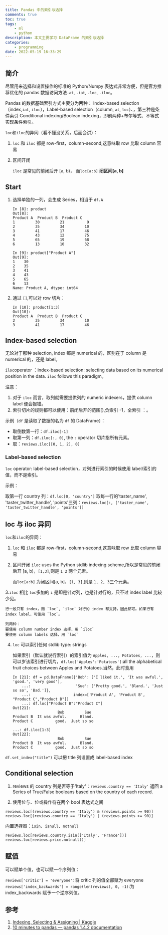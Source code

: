 ```yaml
---
title: Pandas 中的索引与选择
comments: true
toc: true
tags:
    - ml
    - python
description: 本文主要学习 DataFrame 的索引与选择
categories:
    - programming
date: 2022-05-19 16:33:29
---
```


## 简介

尽管用来选择和设置操作的标准的 Python/Numpy 表达式非常方便，但是官方推荐优化的 pandas 数据访问方法`.at`, `.iat`, `.loc`, `.iloc`。

Pandas 的数据基础索引方式主要分为两种： Index-based selection（index,`iat`, `iloc`），Label-based selection（column, `at`, `loc`）、，第三种是条件索引 Conditional indexing/Boolean indexing，即前两种+布尔等式、不等式实现条件索引。

`loc`和`iloc`的异同（看不懂没关系，后面会讲）：

1. `loc` 和 `iloc` 都是 row-first，column-second,这意味取 row 比取 column 容易
2. 区间开闭

    `iloc` 是常见的前闭后开 [a, b)， 而`loc[a:b]` **闭区间[a, b]**

## Start

1. 选择单独的一列，会生成 Series，相当于 `df.A`

    ```python3
    In [8]: product
    Out[8]:
    Product A  Product B  Product C
    1         30         21          9
    2         35         34         10
    3         41         17         46
    4         43         12         75
    5         65         19         68
    6         13         10         32

    In [9]: product["Product A"]
    Out[9]:
    1    30
    2    35
    3    41
    4    43
    5    65
    6    13
    Name: Product A, dtype: int64
    ```

2. 通过 `[]`,可以对 row 切片：

    ```python3
    In [10]: product[1:3]
    Out[10]:
    Product A  Product B  Product C
    2         35         34         10
    3         41         17         46
    ```

## Index-based selection

无论对于那种 selection, index 都是 numerical 的，区别在于 column 是 numerical 的，还是 label。

`iloc`operator ：index-based selection: selecting data based on its numerical position in the data. `iloc` follows this paradigm。

注意：

1. 对于 `iloc` 而言，取列就需要提供列的 numeric indexers，提供 column label 便会报错。
2. 索引切片的规则都可以使用：前闭后开的范围[),负索引 -1，全索引 ：。

示例（`df` 是读取了数据的名为 `df` 的 DataFrame）：

-   取倒数第一行：`df.iloc[-1]`
-   取第一列：`df.iloc[:, 0]`, the `:` operator 切片指所有元素。
-   取：`reviews.iloc[[0, 1, 2], 0]`

### Label-based selection

`loc` operator: label-based selection，对列进行索引的时候使用 label/索引的值，而不是索引。

示例：

取第一行 country 列：`df.loc[0, 'country']`
取每一行的'taster_name', 'taster_twitter_handle', 'points'三列：`reviews.loc[:, ['taster_name', 'taster_twitter_handle', 'points']]`

## loc 与 iloc 异同

`loc`和`iloc`的异同：

1. `loc` 和 `iloc` 都是 row-first，column-second,这意味取 row 比取 column 容易
2. 区间开闭
   `iloc` uses the Python stdlib indexing scheme,所以是常见的前闭后开 [a, b)，`[1,3]`,则是 `1 2` 两个元素。

    而`loc[a:b]` 为闭区间[a, b]，`[1, 3]`,则是 `1, 2, 3`三个元素。

3.`iloc` 相比 `loc`多加的 `i` 是即是针对列，也是针对行的，只不过 index label 比较少见。

    行一般只有 index，而 `loc`, `iloc` 对行的 index 都支持，因此都可。如果行有index label，可使用 `loc`。

    列两种：
    要使用 column number index 选择，用 `iloc`
    要使用 column labels 选择，用 `loc`

4. `loc` 可以索引任何 stdlib type: strings

    如果索引（默认就说行索引）的索引值为 `Apples, ..., Potatoes, ...`，则可以岁该索引进行切片，`df.loc['Apples':'Potatoes']`:all the alphabetical fruit choices between Apples and Potatoes.当然，此时食用

    ```python3
    In [21]: df = pd.DataFrame({'Bob': ['I liked it.', 'It was awful.', 'good.', 'very good'],
        ...:                    'Sue': ['Pretty good.', 'Bland.', 'Just so so', 'Bad.']},
        ...:                   index=['Product A', 'Product B', "Product C","Product D"])
        ...: df.loc["Product B":"Product C"]
    Out[21]:
                        Bob         Sue
    Product B  It was awful.      Bland.
    Product C          good.  Just so so

    ...: df.iloc[1:3]
    Out[22]:
                        Bob         Sue
    Product B  It was awful.      Bland.
    Product C          good.  Just so so
    ```

`df.set_index("title")` 可以把 title 列设置成 label-based index

## Conditional selection

1. reviews 的 country 列是否等于'Italy'：`reviews.country == 'Italy'`
   返回 a Series of True/False booleans based on the country of each record.

2. 使用位与、位或操作符在两个 bool 表达式之间

`reviews.loc[(reviews.country == 'Italy') & (reviews.points >= 90)]`
`reviews.loc[(reviews.country == 'Italy') | (reviews.points >= 90)]`

内置选择器：`isin`、`isnull`、`notnull`

```python3
reviews.loc[reviews.country.isin(['Italy', 'France'])]
reviews.loc[reviews.price.notnull()]
```

## 赋值

可以赋单个值，也可以赋一个序列值：

`reviews['critic'] = 'everyone'`: 将 critic 列的值全部赋为 everyone
`reviews['index_backwards'] = range(len(reviews), 0, -1)`:为 index_backwards 赋予一个逆序列值。

## 参考

1. [Indexing, Selecting & Assigning | Kaggle](https://www.kaggle.com/code/residentmario/indexing-selecting-assigning#Manipulating-the-index)
2. [10 minutes to pandas — pandas 1.4.2 documentation](https://pandas.pydata.org/pandas-docs/stable/user_guide/10min.html#viewing-data)
